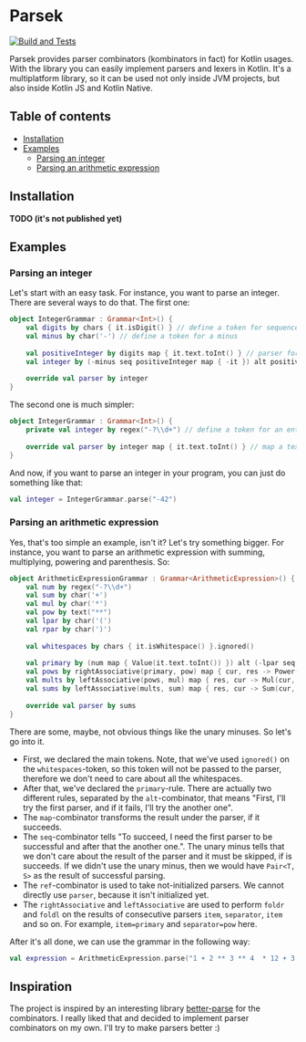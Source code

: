 # Parsek

[![Build and Tests](https://github.com/kkarnauk/parsek/actions/workflows/build_test.yml/badge.svg)](https://github.com/kkarnauk/parsek/actions/workflows/build_test.yml)

Parsek provides parser combinators (kombinators in fact) for Kotlin usages. With the library you can easily implement
parsers and lexers in Kotlin. It's a multiplatform library, so it can be used not only inside JVM projects, but also
inside Kotlin JS and Kotlin Native.


## Table of contents
* [Installation](#installation)
* [Examples](#examples)
  * [Parsing an integer](#parsing-an-integer)
  * [Parsing an arithmetic expression](#parsing-an-arithmetic-expression)

## Installation

**TODO (it's not published yet)**

## Examples

### Parsing an integer

Let's start with an easy task. For instance, you want to parse an integer. There are several ways to do that.
The first one:
```kotlin
object IntegerGrammar : Grammar<Int>() {
    val digits by chars { it.isDigit() } // define a token for sequence of digits
    val minus by char('-') // define a token for a minus
    
    val positiveInteger by digits map { it.text.toInt() } // parser for a positive integer 
    val integer by (-minus seq positiveInteger map { -it }) alt positiveInteger // parser for an integer
    
    override val parser by integer
}
```
The second one is much simpler:
```kotlin
object IntegerGrammar : Grammar<Int>() {
    private val integer by regex("-?\\d+") // define a token for an entire integer
    
    override val parser by integer map { it.text.toInt() } // map a text into an integer
}
```
And now, if you want to parse an integer in your program, you can just do something like that:
```kotlin
val integer = IntegerGrammar.parse("-42")
```

### Parsing an arithmetic expression

Yes, that's too simple an example, isn't it? Let's try something bigger. For instance, you want to parse an arithmetic
expression with summing, multiplying, powering and parenthesis. So:
```kotlin
object ArithmeticExpressionGrammar : Grammar<ArithmeticExpression>() {
    val num by regex("-?\\d+")
    val sum by char('+')
    val mul by char('*')
    val pow by text("**")
    val lpar by char('(')
    val rpar by char(')')
    
    val whitespaces by chars { it.isWhitespace() }.ignored()
    
    val primary by (num map { Value(it.text.toInt()) }) alt (-lpar seq ref(::parser) seq -rpar)
    val pows by rightAssociative(primary, pow) map { cur, res -> Power(cur, res) }
    val mults by leftAssociative(pows, mul) map { res, cur -> Mul(cur, res) }
    val sums by leftAssociative(mults, sum) map { res, cur -> Sum(cur, res) }
    
    override val parser by sums
}
```
There are some, maybe, not obvious things like the unary minuses. So let's go into it.
* First, we declared the main tokens. Note, that we've used `ignored()` on the `whitespaces`-token,
  so this token will not be passed to the parser, therefore we don't need to care about all the whitespaces.
* After that, we've declared the `primary`-rule. There are actually two different rules, separated by
  the `alt`-combinator, that means "First, I'll try the first parser, and if it fails, I'll try the another one".
* The `map`-combinator transforms the result under the parser, if it succeeds.
* The `seq`-combinator tells "To succeed, I need the first parser to be successful and after that the another one.".
  The unary minus tells that we don't care about the result of the parser and it must be skipped, if is succeeds.
  If we didn't use the unary minus, then we would have `Pair<T, S>` as the result of successful parsing.
* The `ref`-combinator is used to take not-initialized parsers. We cannot directly use `parser`, because
  it isn't initialized yet.
* The `rightAssociative` and `leftAssociative` are used to perform `foldr` and `foldl` on the results of
  consecutive parsers `item`, `separator`, `item` and so on. For example, `item=primary` and `separator=pow` here.

After it's all done, we can use the grammar in the following way:
```kotlin
val expression = ArithmeticExpression.parse("1 + 2 ** 3 ** 4  * 12 + 3 * (1 + 2) ** 2 ** 3")
```

## Inspiration
The project is inspired by an interesting library [better-parse](https://github.com/h0tk3y/better-parse) for the
combinators. I really liked that and decided to implement parser combinators on my own.
I'll try to make parsers better :)
